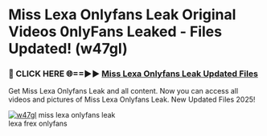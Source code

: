 # Miss Lexa Onlyfans Leak Original Videos 0nlyFans Leaked - Files Updated! (w47gl)

<h3>🔴 CLICK HERE 🌐==►► <a href="https://tinyurl.com/x26r9saj" rel="nofollow">Miss Lexa Onlyfans Leak Updated Files</a></h3>

Get Miss Lexa Onlyfans Leak and all content. Now you can access all videos and pictures of Miss Lexa Onlyfans Leak. New Updated Files 2025!

[![w47gl](https://i.imgur.com/LkgZPqh.gif)](https://tinyurl.com/x26r9saj)
miss lexa onlyfans leak<br>
lexa frex onlyfans
